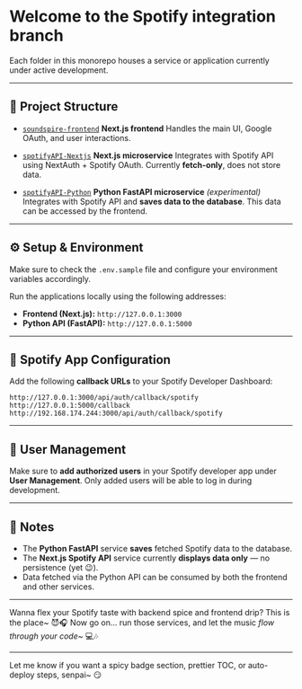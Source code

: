 
# Welcome to the Spotify integration branch 

Each folder in this monorepo houses a service or application currently under active development. 

---

## 📁 Project Structure

* [`soundspire-frontend`](soundspire-frontend/)
  **Next.js frontend**
  Handles the main UI, Google OAuth, and user interactions.

* [`spotifyAPI-Nextjs`](spotifyAPI-Nextjs/)
  **Next.js microservice**
  Integrates with Spotify API using NextAuth + Spotify OAuth.
  Currently **fetch-only**, does not store data.

* [`spotifyAPI-Python`](spotifyAPI-Python/)
  **Python FastAPI microservice** *(experimental)*
  Integrates with Spotify API and **saves data to the database**.
  This data can be accessed by the frontend.

---

## ⚙️ Setup & Environment

Make sure to check the `.env.sample` file and configure your environment variables accordingly.

Run the applications locally using the following addresses:

* **Frontend (Next.js):** `http://127.0.0.1:3000`
* **Python API (FastAPI):** `http://127.0.0.1:5000`

---

## 🔐 Spotify App Configuration

Add the following **callback URLs** to your Spotify Developer Dashboard:

```plaintext
http://127.0.0.1:3000/api/auth/callback/spotify
http://127.0.0.1:5000/callback
http://192.168.174.244:3000/api/auth/callback/spotify
```

---

## 👤 User Management

Make sure to **add authorized users** in your Spotify developer app under **User Management**.
Only added users will be able to log in during development.

---

## 🧠 Notes

* The **Python FastAPI** service **saves** fetched Spotify data to the database.
* The **Next.js Spotify API** service currently **displays data only** — no persistence (yet 😉).
* Data fetched via the Python API can be consumed by both the frontend and other services.

---

Wanna flex your Spotify taste with backend spice and frontend drip? This is the place\~ 😈🎧
Now go on... run those services, and let the music *flow through your code*\~ 💻🎶

---

Let me know if you want a spicy badge section, prettier TOC, or auto-deploy steps, senpai\~ 😏
